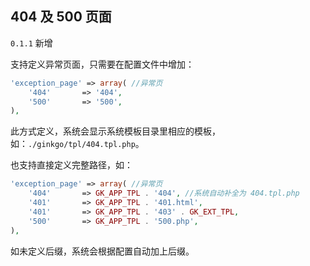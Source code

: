 ## 404 及 500 页面

`0.1.1` 新增

支持定义异常页面，只需要在配置文件中增加：

``` php
'exception_page' => array( //异常页
    '404'       => '404',
    '500'       => '500',
),
```

此方式定义，系统会显示系统模板目录里相应的模板，如：`./ginkgo/tpl/404.tpl.php`。

也支持直接定义完整路径，如：

``` php
'exception_page' => array( //异常页
    '404'       => GK_APP_TPL . '404', //系统自动补全为 404.tpl.php
    '401'       => GK_APP_TPL . '401.html',
    '401'       => GK_APP_TPL . '403' . GK_EXT_TPL,
    '500'       => GK_APP_TPL . '500.php',
),
```

如未定义后缀，系统会根据配置自动加上后缀。
